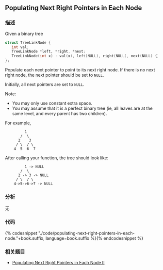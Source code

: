 ## Populating Next Right Pointers in Each Node


### 描述

Given a binary tree

```cpp
struct TreeLinkNode {
   int val;
   TreeLinkNode *left, *right, *next;
   TreeLinkNode(int x) : val(x), left(NULL), right(NULL), next(NULL) {}
};
```

Populate each next pointer to point to its next right node. If there is no next right node, the next pointer should be set to `NULL`.

Initially, all next pointers are set to `NULL`.

Note:

* You may only use constant extra space.
* You may assume that it is a perfect binary tree (ie, all leaves are at the same level, and every parent has two children).


For example,

```
         1
       /  \
      2    3
     / \  / \
    4  5  6  7
```

After calling your function, the tree should look like:

```
         1 -> NULL
       /  \
      2 -> 3 -> NULL
     / \  / \
    4->5->6->7 -> NULL
```


### 分析

无

### 代码


{% codesnippet "./code/populating-next-right-pointers-in-each-node."+book.suffix, language=book.suffix %}{% endcodesnippet %}


### 相关题目


* [Populating Next Right Pointers in Each Node II](populating-next-right-pointers-in-each-node-ii.md)
